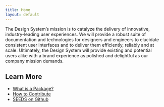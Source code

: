 ```yaml
---
title: Home
layout: default
---
```


<p class="Typography-size--500">
The Design System’s mission is to catalyze the delivery of innovative, industry-leading user experiences. We will provide a robust suite of documentation and technologies for designers and engineers to elucidate consistent user interfaces and to deliver them efficiently, reliably and at scale. Ultimately, the Design System will provide existing and potential users alike with a brand experience as polished and delightful as our company mission demands.
</p>

## Learn More

- [What is a Package?]({{{siteUrl}}}/package/)
- [How to Contribute]({{{siteUrl}}}/contribute/)
- [SEEDS on Github](https://github.com/sproutsocial/seeds)
